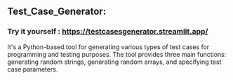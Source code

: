 ## Test_Case_Generator:
### Try it yourself : https://testcasesgenerator.streamlit.app/
It's a Python-based tool for generating various types of test cases for programming and testing purposes. The tool provides three main functions: generating random strings, generating random arrays, and specifying test case parameters.

